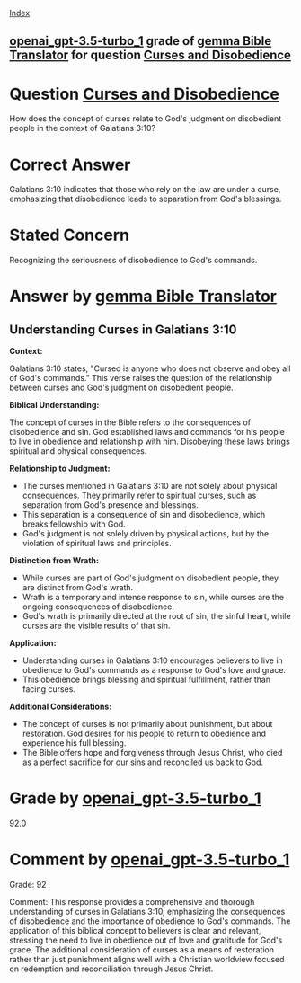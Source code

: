 
[Index](../../../../index.md)
## [openai_gpt-3.5-turbo_1](../../../grading_models/openai_gpt-3.5-turbo_1.md) grade of [gemma Bible Translator](../../../answering_models/gemma_Bible_Translator.md) for question [Curses and Disobedience](../../../questions/Curses_and_Disobedience.md)

# Question [Curses and Disobedience](../../../questions/Curses_and_Disobedience.md)
How does the concept of curses relate to God's judgment on disobedient people in the context of Galatians 3:10?

# Correct Answer
Galatians 3:10 indicates that those who rely on the law are under a curse, emphasizing that disobedience leads to separation from God's blessings.

# Stated Concern
Recognizing the seriousness of disobedience to God's commands.

# Answer by [gemma Bible Translator](../../../answering_models/gemma_Bible_Translator.md)
## Understanding Curses in Galatians 3:10

**Context:**

Galatians 3:10 states, "Cursed is anyone who does not observe and obey all of God's commands." This verse raises the question of the relationship between curses and God's judgment on disobedient people.

**Biblical Understanding:**

The concept of curses in the Bible refers to the consequences of disobedience and sin. God established laws and commands for his people to live in obedience and relationship with him. Disobeying these laws brings spiritual and physical consequences.

**Relationship to Judgment:**

- The curses mentioned in Galatians 3:10 are not solely about physical consequences. They primarily refer to spiritual curses, such as separation from God's presence and blessings.
- This separation is a consequence of sin and disobedience, which breaks fellowship with God.
- God's judgment is not solely driven by physical actions, but by the violation of spiritual laws and principles.

**Distinction from Wrath:**

- While curses are part of God's judgment on disobedient people, they are distinct from God's wrath.
- Wrath is a temporary and intense response to sin, while curses are the ongoing consequences of disobedience.
- God's wrath is primarily directed at the root of sin, the sinful heart, while curses are the visible results of that sin.

**Application:**

- Understanding curses in Galatians 3:10 encourages believers to live in obedience to God's commands as a response to God's love and grace.
- This obedience brings blessing and spiritual fulfillment, rather than facing curses.

**Additional Considerations:**

- The concept of curses is not primarily about punishment, but about restoration. God desires for his people to return to obedience and experience his full blessing.
- The Bible offers hope and forgiveness through Jesus Christ, who died as a perfect sacrifice for our sins and reconciled us back to God.

# Grade by [openai_gpt-3.5-turbo_1](../../../grading_models/openai_gpt-3.5-turbo_1.md)
92.0

# Comment by [openai_gpt-3.5-turbo_1](../../../grading_models/openai_gpt-3.5-turbo_1.md)
Grade: 92

Comment: This response provides a comprehensive and thorough understanding of curses in Galatians 3:10, emphasizing the consequences of disobedience and the importance of obedience to God's commands. The application of this biblical concept to believers is clear and relevant, stressing the need to live in obedience out of love and gratitude for God's grace. The additional consideration of curses as a means of restoration rather than just punishment aligns well with a Christian worldview focused on redemption and reconciliation through Jesus Christ.
